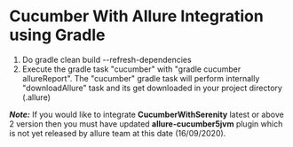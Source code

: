 # Cucumber With Allure Integration using Gradle

1. Do gradle clean build --refresh-dependencies <br>
2. Execute the gradle task "cucumber" with "gradle cucumber allureReport". The "cucumber" gradle task will perform internally "downloadAllure" task and its get downloaded in your project directory (.allure) <br>  


_**Note:**_ If you would like to integrate **CucumberWithSerenity** latest or above 2 version then you must have updated **allure-cucumber5jvm** plugin which is not yet released by allure team at this date (16/09/2020). 
